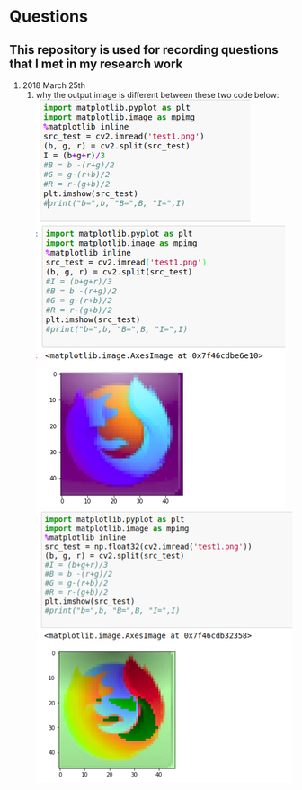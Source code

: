 # Questions
## This repository is used for recording questions that I met in my research work
1. 2018 March 25th 
   1. why the output image is different between these two code below: <br />
    ![code](image/20180325_code_1.png)<br />
    ![original_output_BRG](image/20180325_code_2.png)<br />
    ![using_'np.float32()'](image/20180325_code_3.png)<br />


